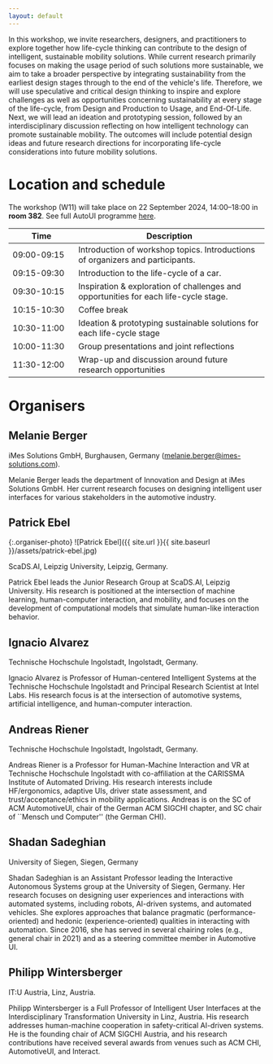```yaml
---
layout: default
---
```


In this workshop, we invite researchers, designers, and practitioners to explore together how life-cycle thinking can contribute to the design of intelligent, sustainable mobility solutions. While current research primarily focuses on making the usage period of such solutions more sustainable, we aim to take a broader perspective by integrating sustainability from the earliest design stages through to the end of the vehicle's life. Therefore, we will use speculative and critical design thinking to inspire and explore challenges as well as opportunities concerning sustainability at every stage of the life-cycle, from Design and Production to Usage, and End-Of-Life. Next, we will lead an ideation and prototyping session, followed by an interdisciplinary discussion reflecting on how intelligent technology can promote sustainable mobility. The outcomes will include potential design ideas and future research directions for incorporating life-cycle considerations into future mobility solutions. 
 

# Location and schedule
The workshop (W11) will take place on 22 September 2024, 14:00–18:00 in **room 382**. See full AutoUI programme [here](https://www.auto-ui.org/24/program).

 Time | Description                                                                                                                 
--------------------|--------------------------------------------------------------------------------------------------------------------------------------
 09:00-09:15<img width=70/>        | Introduction of workshop topics. Introductions of organizers and participants. 
09:15-09:30       | Introduction to the life-cycle of a car.                                                                  
 09:30-10:15       | Inspiration & exploration of challenges and opportunities for each life-cycle stage.                                                   
10:15-10:30       |  Coffee break                                                                 
10:30-11:00       | Ideation & prototyping sustainable solutions for each life-cycle stage                                              
10:00-11:30        | Group presentations and joint reflections                                              
11:30-12:00       | Wrap-up and discussion around future research opportunities

# Organisers
## Melanie Berger

 
iMes Solutions GmbH, Burghausen, Germany ([melanie.berger@imes-solutions.com](mailto:melanie.berger@imes-solutions.com)).

Melanie Berger leads the department of Innovation and Design at iMes Solutions GmbH. Her current research focuses on designing intelligent user interfaces for various stakeholders in the automotive industry.

## Patrick Ebel

{:.organiser-photo}
![Patrick Ebel]({{ site.url }}{{ site.baseurl }}/assets/patrick-ebel.jpg)

ScaDS.AI, Leipzig University, Leipzig, Germany.

Patrick Ebel leads the Junior Research Group at ScaDS.AI, Leipzig University. His research is positioned at the intersection of machine learning, human-computer interaction, and mobility, and focuses on the development of computational models that simulate human-like interaction behavior.

## Ignacio Alvarez

Technische Hochschule Ingolstadt, Ingolstadt, Germany.

Ignacio Alvarez is Professor of Human-centered Intelligent Systems at the Technische Hochschule Ingolstadt and Principal Research Scientist at Intel Labs. His research focus is at the intersection of automotive systems, artificial intelligence, and human-computer interaction.  

## Andreas Riener
 
Technische Hochschule Ingolstadt, Ingolstadt, Germany.

Andreas Riener is a Professor for Human-Machine Interaction and VR at Technische Hochschule Ingolstadt with co-affiliation at the CARISSMA Institute of Automated Driving. His research interests include HF/ergonomics, adaptive UIs, driver state assessment, and trust/acceptance/ethics in mobility applications. Andreas is on the SC of ACM AutomotiveUI, chair of the German ACM SIGCHI chapter, and SC chair of ``Mensch und Computer'' (the German CHI).

## Shadan Sadeghian

 
University of Siegen, Siegen, Germany

Shadan Sadeghian is an Assistant Professor leading the Interactive Autonomous Systems group at the University of Siegen, Germany. Her research focuses on designing user experiences and interactions with automated systems, including robots, AI-driven systems, and automated vehicles. She explores approaches that balance pragmatic (performance-oriented) and hedonic (experience-oriented) qualities in interacting with automation. Since 2016, she has served in several chairing roles (e.g., general chair in 2021) and as a steering committee member in Automotive UI. 

## Philipp Wintersberger

 

IT:U Austria, Linz, Austria.

Philipp Wintersberger is a Full Professor of Intelligent User Interfaces at the Interdisciplinary Transformation University in Linz, Austria. His research addresses human-machine cooperation in safety-critical AI-driven systems. He is the founding chair of ACM SIGCHI Austria, and his research contributions have received several awards from venues such as ACM CHI, AutomotiveUI, and Interact.



 
